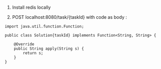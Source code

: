 
1) Install redis locally 

2) POST localhost:8080/task/{taskId}
with code as body :

```
import java.util.function.Function;

public class Solution{taskId} implements Function<String, String> {

    @Override
    public String apply(String s) {
        return s;
    }
}
```
